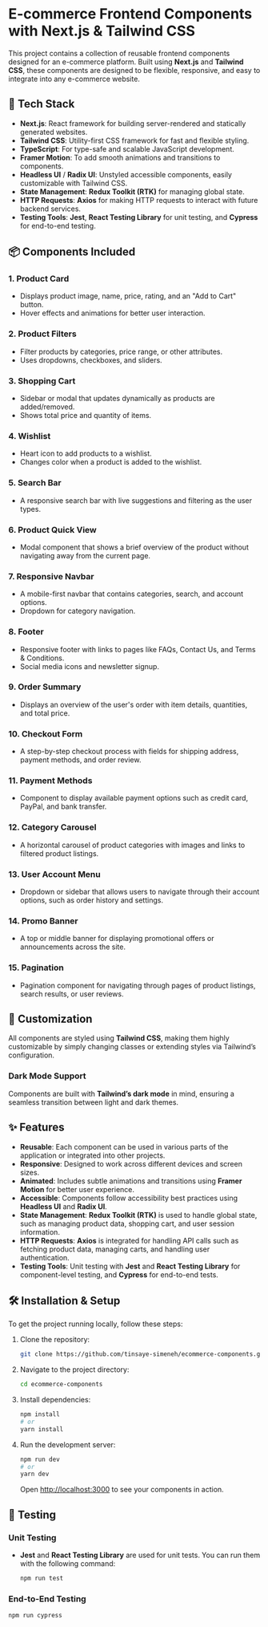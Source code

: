 
# E-commerce Frontend Components with Next.js & Tailwind CSS

This project contains a collection of reusable frontend components designed for an e-commerce platform. Built using **Next.js** and **Tailwind CSS**, these components are designed to be flexible, responsive, and easy to integrate into any e-commerce website.

## 🚀 Tech Stack

- **Next.js**: React framework for building server-rendered and statically generated websites.
- **Tailwind CSS**: Utility-first CSS framework for fast and flexible styling.
- **TypeScript**: For type-safe and scalable JavaScript development.
- **Framer Motion**: To add smooth animations and transitions to components.
- **Headless UI** / **Radix UI**: Unstyled accessible components, easily customizable with Tailwind CSS.
- **State Management**: **Redux Toolkit (RTK)** for managing global state.
- **HTTP Requests**: **Axios** for making HTTP requests to interact with future backend services.
- **Testing Tools**: **Jest**, **React Testing Library** for unit testing, and **Cypress** for end-to-end testing.

## 📦 Components Included

### 1. **Product Card**
   - Displays product image, name, price, rating, and an "Add to Cart" button.
   - Hover effects and animations for better user interaction.

### 2. **Product Filters**
   - Filter products by categories, price range, or other attributes.
   - Uses dropdowns, checkboxes, and sliders.

### 3. **Shopping Cart**
   - Sidebar or modal that updates dynamically as products are added/removed.
   - Shows total price and quantity of items.

### 4. **Wishlist**
   - Heart icon to add products to a wishlist.
   - Changes color when a product is added to the wishlist.

### 5. **Search Bar**
   - A responsive search bar with live suggestions and filtering as the user types.

### 6. **Product Quick View**
   - Modal component that shows a brief overview of the product without navigating away from the current page.

### 7. **Responsive Navbar**
   - A mobile-first navbar that contains categories, search, and account options.
   - Dropdown for category navigation.

### 8. **Footer**
   - Responsive footer with links to pages like FAQs, Contact Us, and Terms & Conditions.
   - Social media icons and newsletter signup.

### 9. **Order Summary**
   - Displays an overview of the user's order with item details, quantities, and total price.

### 10. **Checkout Form**
   - A step-by-step checkout process with fields for shipping address, payment methods, and order review.

### 11. **Payment Methods**
   - Component to display available payment options such as credit card, PayPal, and bank transfer.

### 12. **Category Carousel**
   - A horizontal carousel of product categories with images and links to filtered product listings.

### 13. **User Account Menu**
   - Dropdown or sidebar that allows users to navigate through their account options, such as order history and settings.

### 14. **Promo Banner**
   - A top or middle banner for displaying promotional offers or announcements across the site.

### 15. **Pagination**
   - Pagination component for navigating through pages of product listings, search results, or user reviews.

## 🎨 Customization

All components are styled using **Tailwind CSS**, making them highly customizable by simply changing classes or extending styles via Tailwind’s configuration.

### Dark Mode Support

Components are built with **Tailwind’s dark mode** in mind, ensuring a seamless transition between light and dark themes.

## ✨ Features

- **Reusable**: Each component can be used in various parts of the application or integrated into other projects.
- **Responsive**: Designed to work across different devices and screen sizes.
- **Animated**: Includes subtle animations and transitions using **Framer Motion** for better user experience.
- **Accessible**: Components follow accessibility best practices using **Headless UI** and **Radix UI**.
- **State Management**: **Redux Toolkit (RTK)** is used to handle global state, such as managing product data, shopping cart, and user session information.
- **HTTP Requests**: **Axios** is integrated for handling API calls such as fetching product data, managing carts, and handling user authentication.
- **Testing Tools**: Unit testing with **Jest** and **React Testing Library** for component-level testing, and **Cypress** for end-to-end tests.

## 🛠 Installation & Setup

To get the project running locally, follow these steps:

1. Clone the repository:
   ```bash
   git clone https://github.com/tinsaye-simeneh/ecommerce-components.git
   ```
   
2. Navigate to the project directory:
   ```bash
   cd ecommerce-components
   ```

3. Install dependencies:
   ```bash
   npm install
   # or
   yarn install
   ```

4. Run the development server:
   ```bash
   npm run dev
   # or
   yarn dev
   ```

   Open [http://localhost:3000](http://localhost:3000) to see your components in action.

## 🧪 Testing

### Unit Testing
- **Jest** and **React Testing Library** are used for unit tests. You can run them with the following command:
  ```bash
  npm run test
  ```

### End-to-End Testing
 ```bash
npm run cypress
  ```
